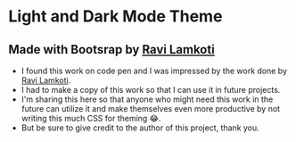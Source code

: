 # Light and Dark Mode Theme

## Made with Bootsrap by [Ravi Lamkoti](https://ravilamkoti.cf)

- I found this work on code pen and I was impressed by the work done by [Ravi Lamkoti](https://ravilamkoti.cf).
- I had to make a copy of this work so that I can use it in future projects.
- I'm sharing this here so that anyone who might need this work in the future can utilize it and make themselves even more productive by not writing this much CSS for theming 😂.
- But be sure to give credit to the author of this project, thank you. 